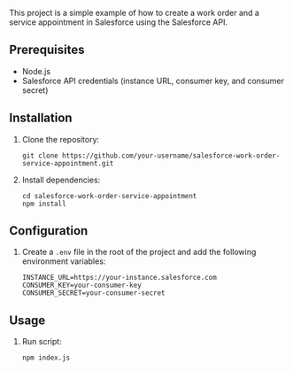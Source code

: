 This project is a simple example of how to create a work order and a service appointment in Salesforce using the Salesforce API.

## Prerequisites

- Node.js
- Salesforce API credentials (instance URL, consumer key, and consumer secret)

## Installation

1. Clone the repository:
   ```
   git clone https://github.com/your-username/salesforce-work-order-service-appointment.git
   ```

2. Install dependencies:
   ```
   cd salesforce-work-order-service-appointment
   npm install
   ```

## Configuration

1. Create a `.env` file in the root of the project and add the following environment variables:
   ```
   INSTANCE_URL=https://your-instance.salesforce.com
   CONSUMER_KEY=your-consumer-key
   CONSUMER_SECRET=your-consumer-secret
   ```

## Usage

1. Run script:
   ```
   npm index.js
   ```
